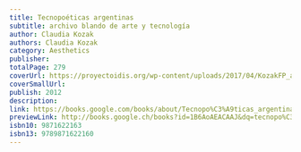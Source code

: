 ```yaml
---
title: Tecnopoéticas argentinas
subtitle: archivo blando de arte y tecnología
author: Claudia Kozak
authors: Claudia Kozak
category: Aesthetics
publisher: 
totalPage: 279
coverUrl: https://proyectoidis.org/wp-content/uploads/2017/04/KozakFP_alta.jpg
coverSmallUrl: 
publish: 2012
description: 
link: https://books.google.com/books/about/Tecnopo%C3%A9ticas_argentinas.html?hl=&id=1B6AoAEACAAJ
previewLink: http://books.google.ch/books?id=1B6AoAEACAAJ&dq=tecnopo%C3%A9ticas&hl=&as_pt=BOOKS&cd=1&source=gbs_api
isbn10: 9871622163
isbn13: 9789871622160
---
```

